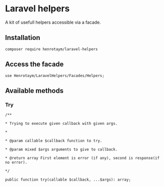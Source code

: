 # Laravel helpers

A kit of usefull helpers accessible via a facade.

## Installation

	composer require henrotaym/laravel-helpers

## Access the facade

	use Henrotaym/LaravelHelpers/Facades/Helpers;

## Available methods
### Try

	/**

	* Trying to execute given callback with given args.

	*

	* @param callable $callback function to try.

	* @param mixed $args arguments to give to callback.

	* @return array First element is error (if any), second is response(if no error).

	*/

	public function try(callable $callback, ...$args): array;
